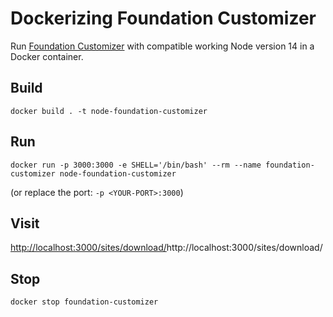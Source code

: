 # Dockerizing Foundation Customizer

Run [Foundation Customizer](https://github.com/foundation/node-foundation-customizer) with compatible working Node version 14 in a Docker container.

## Build

`docker build . -t node-foundation-customizer`

## Run

`docker run -p 3000:3000 -e SHELL='/bin/bash' --rm --name foundation-customizer node-foundation-customizer`

(or replace the port: `-p <YOUR-PORT>:3000`)

## Visit

[http://localhost:3000/sites/download/]()http://localhost:3000/sites/download/

## Stop

`docker stop foundation-customizer`
